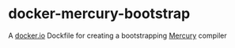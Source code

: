 docker-mercury-bootstrap
========================

A [docker.io](https://www.docker.io) Dockfile for creating a bootstrapping [Mercury](https://github.com/Mercury-Language/mercury) compiler
